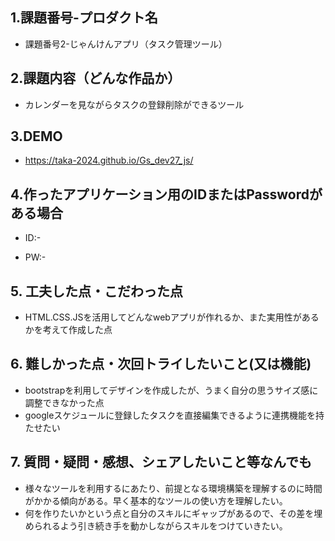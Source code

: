 ## 1.課題番号-プロダクト名

  - 課題番号2-じゃんけんアプリ（タスク管理ツール）


## 2.課題内容（どんな作品か）

  - カレンダーを見ながらタスクの登録削除ができるツール


## 3.DEMO

- https://taka-2024.github.io/Gs_dev27_js/


## 4.作ったアプリケーション用のIDまたはPasswordがある場合

- ID:-

- PW:-


## 5. 工夫した点・こだわった点

- HTML.CSS.JSを活用してどんなwebアプリが作れるか、また実用性があるかを考えて作成した点


## 6. 難しかった点・次回トライしたいこと(又は機能)

- bootstrapを利用してデザインを作成したが、うまく自分の思うサイズ感に調整できなかった点
- googleスケジュールに登録したタスクを直接編集できるように連携機能を持たせたい


## 7. 質問・疑問・感想、シェアしたいこと等なんでも

- 様々なツールを利用するにあたり、前提となる環境構築を理解するのに時間がかかる傾向がある。早く基本的なツールの使い方を理解したい。
- 何を作りたいかという点と自分のスキルにギャップがあるので、その差を埋められるよう引き続き手を動かしながらスキルをつけていきたい。

